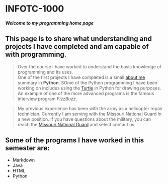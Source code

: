 # INFOTC-1000
#### _Welcome to my programming home page_

## This page is to share what understanding and projects I have completed and am capable of with programming.

>Over the course I have worked  to understand the basic knowledge of programming and its uses.  
One of the first projects I have completed is a small [about me](aboutme.py) summary in **Python**. SOme of the Python programming I have been working on includes using the [Turtle]() in Python for drawing purposes.  An example of one of the more advanced programs is the famous interview program _FizzBuzz_.    
<!DOCTYPE html>  
<html>  
<head>  
<meta charset="UTF-8">  
<title>Fizz Buzz</title>  
<script>  

>function fizzbuzz() {  
	var display = document.getElementById('display');  
	var displayHTML = "";  
	for (i = 0; i <= 100; i++) {  
		var test = "";  
        if (i % 3  == 0 && i % 5 == 0){  
        test += "fizzbuzz"}  
        else if (i % 3 == 0){  
        test += "fizz"}  
        else if (i % 5 == 0){  
        test += "buzz"}  
        else{  
        test += i}  
        displayHTML += "<p>" + test + "</p>";  
	}  
	display.innerHTML = displayHTML  
}  

</script>  

</head>  

<body onload="fizzbuzz()">  
<div id="display">  

</div>  
</body>  

</html>  


>My previous experience has been with the army as a helicopter repair technician. Currently I am serving with the Missouri National Guard in a new position. If you have questions about the military, you can reach the [Missouri National Guard](https://www.moguard.ngb.mil/) and select contact us.
## Some of the programs I have worked in this semester are:
* Markdown
* Java
* HTML
* Python

